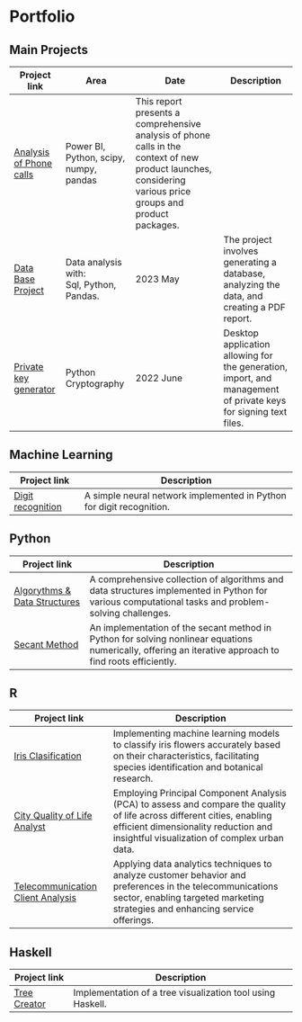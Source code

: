 # Portfolio

## Main Projects
| Project link | Area | Date | Description | 
| --- | --- | --- | --- |
| [Analysis of Phone calls](https://github.com/Saddii/Calls-analysis) |Power BI, Python, scipy, numpy, pandas | This report presents a comprehensive analysis of phone calls in the context of new product launches, considering various price groups and product packages. |
| [Data Base Project](https://github.com/Saddii/DTB_proj) |Data analysis with: <br> Sql, Python, Pandas. | 2023 May | The project involves generating a database, analyzing the data, and creating a PDF report. |
| [Private key generator](https://github.com/Saddii/Python/tree/main/Key_generator_GUI) | Python Cryptography | 2022 June | Desktop application allowing for the generation, import, and management of private keys for signing text files. | 

## Machine Learning
| Project link | Description |
| --- | --- | 
| [Digit recognition](https://github.com/Saddii/Simple_Neural_Networks) | A simple neural network implemented in Python for digit recognition. | 

## Python 
| Project link | Description |
| --- | --- |
| [Algorythms & Data Structures](https://github.com/Saddii/Python/tree/main/Sort%20Algorythms%2C%20Graphs%20etc) | A comprehensive collection of algorithms and data structures implemented in Python for various computational tasks and problem-solving challenges. |
| [Secant Method](https://github.com/Saddii/Python/blob/main/Secant%20Method/Secant_Method.ipynb) |  An implementation of the secant method in Python for solving nonlinear equations numerically, offering an iterative approach to find roots efficiently. |

## R
| Project link | Description |
| --- | --- |
| [Iris Clasification](https://github.com/Saddii/R/tree/main/Raport3) | Implementing machine learning models to classify iris flowers accurately based on their characteristics, facilitating species identification and botanical research. |
| [City Quality of Life Analyst](https://github.com/Saddii/R/tree/main/Raport2)| Employing Principal Component Analysis (PCA) to assess and compare the quality of life across different cities, enabling efficient dimensionality reduction and insightful visualization of complex urban data. |
| [Telecommunication Client Analysis](https://github.com/Saddii/R/tree/main/Raport1) | Applying data analytics techniques to analyze customer behavior and preferences in the telecommunications sector, enabling targeted marketing strategies and enhancing service offerings. |

## Haskell
| Project link | Description |
| --- | --- |
| [Tree Creator](https://github.com/Saddii/Haskell/tree/main) | Implementation of a tree visualization tool using Haskell. |

